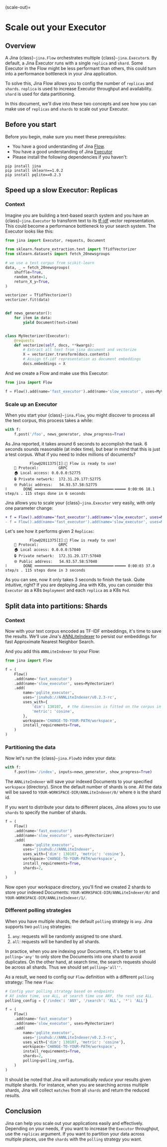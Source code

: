 (scale-out)=
# Scale out your Executor

## Overview

A Jina {class}`~jina.Flow` orchestrates multiple {class}`~jina.Executor`s.
By default, a Jina Executor runs with a single `replica` and `shard`.
Some Executor in the Flow might be less performant than others,
this could turn into a performance bottleneck in your Jina application.

To solve this, Jina Flow allows you to config the number of `replicas` and `shards`.
`replica` is used to increase Executor throughput and availability.
`shard` is used for data partitioning.

In this document, we'll dive into these two concepts and see how you can make use of `replicas` and `shards` to scale out your Executor.

## Before you start
<!-- Delete this section if your readers can go to the steps without requiring any prerequisite knowledge. -->
Before you begin, make sure you meet these prerequisites:

* You have a good understanding of Jina [Flow](../fundamentals/flow/index.md).
* You have a good understanding of Jina [Executor](../fundamentals/executor/index.md)
* Please install the following dependencies if you haven't:


```shell
pip install jina
pip install sklearn==1.0.2
pip install pqlite==0.2.3
```

## Speed up a slow Executor: Replicas

### Context

Imagine you are building a text-based search system and you have an {class}`~jina.Executor` to transform text to its [tf-idf](https://en.wikipedia.org/wiki/Tf-idf) vector representation.
This could become a performance bottleneck to your search system.
The Executor looks like this:

```python
from jina import Executor, requests, Document

from sklearn.feature_extraction.text import TfidfVectorizer
from sklearn.datasets import fetch_20newsgroups

# we use a test corpus from scikit-learn
data, _ = fetch_20newsgroups(
    shuffle=True,
    random_state=1,
    return_X_y=True,
)

vectorizer = TfidfVectorizer()
vectorizer.fit(data)


def news_generator():
    for item in data:
        yield Document(text=item)


class MyVectorizer(Executor):
    @requests
    def vectorize(self, docs, **kwargs):
        # Extract all text from jina document and vectorize
        X = vectorizer.transform(docs.contents)
        # Assign tf-idf representation as document embeddings
        docs.embeddings = X
```

And we create a Flow and make use this Executor:

```python
from jina import Flow

f = Flow().add(name='fast_executor').add(name='slow_executor', uses=MyVectorizer)
```

### Scale up an Executor

When you start your {class}`~jina.Flow`, you might discover to process all the text corpus, this process takes a while:

```python
with f:
    f.post('/foo', news_generator, show_progress=True)
```

As Jina reported, it takes around 6 seconds to accomplish the task.
6 seconds sounds reasonable (at index time), but bear in mind that this is just a test corpus.
What if you need to index millions of documents?

```shell
           Flow@2011375[I]:🎉 Flow is ready to use!                                        
	🔗 Protocol: 		GRPC
	🏠 Local access:	0.0.0.0:52775
	🔒 Private network:	172.31.29.177:52775
	🌐 Public address:	54.93.57.58:52775
⠇       DONE ━━━━━━━━━━━━━━━━━━━━━━━━━━━━━━━━━━━╸━━━━━ 0:00:06 18.1 step/s . 115 steps done in 6 seconds
```

Jina allows you to scale your {class}`~jina.Executor` very easily, with only one parameter change:

```diff
+ f = Flow().add(name='fast_executor').add(name='slow_executor', uses=MyVectorizer, replicas=2)
- f = Flow().add(name='fast_executor').add(name='slow_executor', uses=MyVectorizer)
```

Let's see how it performs given 2 `Replicas`:

```shell
           Flow@2011375[I]:🎉 Flow is ready to use!                                        
	🔗 Protocol: 		GRPC
	🏠 Local access:	0.0.0.0:57040
	🔒 Private network:	172.31.29.177:57040
	🌐 Public address:	54.93.57.58:57040
⠇       DONE ━━━━━━━━━━━━━━━━━━━━━━━━━━━━━━━━━━━╸━━━━━ 0:00:03 37.0 step/s . 115 steps done in 3 seconds
```

As you can see, now it only takes 3 seconds to finish the task.
Quite intuitive, right?
If you are deploying Jina with K8s, you can consider this `Executor` as a K8s `Deployment` and each `replica` as a K8s `Pod`.

## Split data into partitions: Shards

### Context

Now with your text corpus encoded as TF-IDF embeddings,
it's time to save the results.
We'll use Jina's [ANNLiteIndexer](https://hub.jina.ai/executor/7yypg8qk) to persist our embeddings for fast Approximate Nearest Neighbor Search.

And you add this `ANNLiteIndexer` to your Flow:

```python
from jina import Flow

f = (
    Flow()
    .add(name='fast_executor')
    .add(name='slow_executor', uses=MyVectorizer)
    .add(
        name='pqlite_executor',
        uses='jinahub://ANNLiteIndexer/v0.2.3-rc',
        uses_with={
            'dim': 130107,  # the dimension is fitted on the corpus in news dataset
            'metric': 'cosine',
        },
        workspace='CHANGE-TO-YOUR-PATH/workspace',
        install_requirements=True,
    )
)
```

### Partitioning the data

Now let's run the {class}`~jina.Flow`to index your data:
```python
with f:
    f.post(on='/index', inputs=news_generator, show_progress=True)
```

The `ANNLiteIndexer` will save your indexed Documents to your specified `workspace` (directory).
Since the default number of shards is one.
All the data will be saved to `YOUR-WORKSPACE-DIR/ANNLiteIndexer/0/` where `0` is the shard id.

If you want to distribute your data to different places, Jina allows you to use `shards` to specify the number of shards.

```python
f = (
    Flow()
    .add(name='fast_executor')
    .add(name='slow_executor', uses=MyVectorizer)
    .add(
        name='pqlite_executor',
        uses='jinahub://ANNLiteIndexer',
        uses_with={'dim': 130107, 'metric': 'cosine'},
        workspace='CHANGE-TO-YOUR-PATH/workspace',
        install_requirements=True,
        shards=2,
    )
)
```

Now open your workspace directory, you'll find we created 2 shards to store your indexed Documents:
`YOUR-WORKSPACE-DIR/ANNLiteIndexer/0/` and `YOUR-WORKSPACE-DIR/ANNLiteIndexer/1/`.

### Different polling strategies

When you have multiple shards, the default `polling` strategy is `any`.
Jina supports two `polling` strategies:

1. `any`: requests will be randomly assigned to one shard.
2. `all`: requests will be handled by all shards.

In practice, when you are indexing your Documents,
it's better to set `polling='any'` to only store the Documents into one shard to avoid duplicates.
On the other hand, at search time, the search requests should be across all shards.
Thus we should set `polling='all''`.

As a result, we need to config our `Flow` definition with a different `polling` strategy:
The new `Flow`:

```python
# Config your polling strategy based on endpoints
# At index time, use ALL, at search time use ANY, the rest use ALL.
polling_config = {'/index': 'ANY', '/search': 'ALL', '*': 'ALL'}

f = (
    Flow()
    .add(name='fast_executor')
    .add(name='slow_executor', uses=MyVectorizer)
    .add(
        name='pqlite_executor',
        uses='jinahub://ANNLiteIndexer/v0.2.3-rc',
        uses_with={'dim': 130107, 'metric': 'cosine'},
        workspace='CHANGE-TO-YOUR-PATH/workspace',
        install_requirements=True,
        shards=2,
        polling=polling_config,
    )
)
```

It should be noted that Jina will automatically *reduce* your results given multiple shards.
For instance, when you are searching across multiple shards,
Jina will collect `matches` from all `shards` and return the reduced results.

## Conclusion

Jina can help you scale out your applications easily and effectively.
Depending on your needs, if you want to increase the `Executor` throughput, use the `replicas` argument.
If you want to partition your data across multiple places,
use the `shards` with the `polling` strategy you want.

